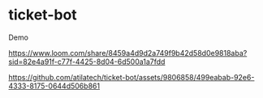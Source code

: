 # ticket-bot

Demo

https://www.loom.com/share/8459a4d9d2a749f9b42d58d0e9818aba?sid=82e4a91f-c77f-4425-8d04-6d500a1a7fdd



https://github.com/atilatech/ticket-bot/assets/9806858/499eabab-92e6-4333-8175-0644d506b861

